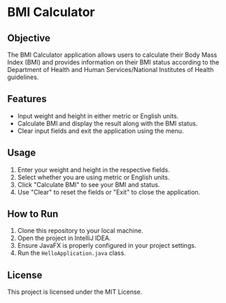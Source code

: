 # BMI Calculator

## Objective

The BMI Calculator application allows users to calculate their Body Mass Index (BMI) and provides information on their BMI status according to the Department of Health and Human Services/National Institutes of Health guidelines.

## Features

- Input weight and height in either metric or English units.
- Calculate BMI and display the result along with the BMI status.
- Clear input fields and exit the application using the menu.

## Usage

1. Enter your weight and height in the respective fields.
2. Select whether you are using metric or English units.
3. Click "Calculate BMI" to see your BMI and status.
4. Use "Clear" to reset the fields or "Exit" to close the application.

## How to Run

1. Clone this repository to your local machine.
2. Open the project in IntelliJ IDEA.
3. Ensure JavaFX is properly configured in your project settings.
4. Run the `HelloApplication.java` class.

## License

This project is licensed under the MIT License.

